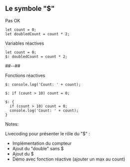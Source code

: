 <!-- .slide: class="with-code-bg-dark two-column" -->

## Le symbole "$"

Pas OK

```svelte
let count = 0; 
let doubledCount = count * 2;
```

Variables réactives

```svelte
let count = 0;
$: doubledCount = count * 2;
```

##--##

Fonctions réactives

<!-- .element: class="fragment" data-fragment-index="1" style="margin-top: 200px;"-->

```svelte
$: console.log('Count: ' + count);
```

<!-- .element: class="fragment" data-fragment-index="1" -->

```svelte
$: if (count > 10) count = 0;
```

<!-- .element: class="fragment" data-fragment-index="1"-->

```svelte
$: {
  if (count > 10) count = 0;
  console.log('Count: ' + count);
}
```

<!-- .element: class="fragment" data-fragment-index="1"-->

Notes:

Livecoding pour présenter le rôle du "$" :

- Implémentation du compteur
- Ajout du "double" sans $
- Ajout du $
- Démo avec fonction réactive (ajouter un max au count)
